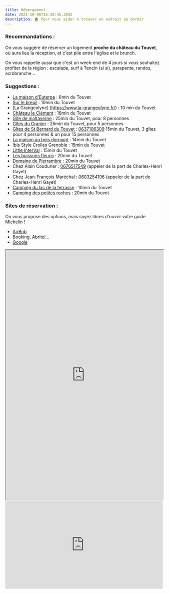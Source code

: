 ```yaml
---
title: Hébergement
date: 2021-10-06T15:30:45.284Z
description: 🏠 Pour vous aider à trouver un endroit où dormir
---
```

### Recommandations :

On vous suggère de réserver un logement **proche du château du Touvet**, où aura lieu la réception, et c'est pile entre l'église et le brunch.

On vous rappelle aussi que c'est un week-end de 4 jours si vous souhaitez profiter de la région : escalade, surf à Tencin (si si), parapente, randos, acrobranche...

### Suggestions :

* [La maison d'Euterpe](http://www.lamaisondeuterpe.com/) : 6min du Touvet
* [Sur le breuil](https://www.gites-de-france.com/fr/auvergne-rhone-alpes/isere/sur-le-breuil-38g181050) : 10min du Touvet
* [La Grangeolyne] (https://www.la-grangeolyne.fr/) : 10 min du Touvet
* [Château le Clément](https://chateauleclement.fr/) : 16min du Touvet
* [Gîte de maltaverne](https://www.gites-de-france-savoie.com/Hebergements/gite/gite-de-maltaverne-73G151117.html) : 25min du Touvet, pour 8 personnes
* [Gîtes du Granier](https://www.gites-de-france-savoie.com/Hebergements/gite/gite-du-granier-73G17105.html) : 25min du Touvet, pour 5 personnes
* [Gîtes de St Bernard du Touvet](http://www.saintbernarddutouvet.fr/) : <a href="tel:0637106309">0637106309</a> 15min du Touvet, 3 gîtes pour 4 personnes & un pour 15 personnes
* [La maison au bois dormant](https://www.gites.fr/gites_cosy-la-maison-au-bois-dormant_barraux_h1888634.htm) : 14min du Touvet
* Ibis Style Crolles Grenoble : 15min du Touvet
* [Little InterVal](https://www.little-interval.com/) : 15min du Touvet
* [Les buissons fleuris](https://chalets-chartreuse.com/) : 20min du Touvet
* [Domaine de Pierrambre](http://www.domainedepierrambre.com/acces_097.htm) : 20min du Touvet
* Chez Alain Coudurier : <a href="tel:0676517549">0676517549</a> (appeler de la part de Charles-Henri Gayet)
* Chez Jean-François Maréchal : <a href="tel:0603254196">0603254196</a>  (appeler de la part de Charles-Henri Gayet)
* [Camping du lac de la terrasse](https://campinglacdelaterrasse.com/) : 10min du Touvet
* [Camping des petites roches](https://www.camping-petites-roches.fr/tourisme/camping-municipal/) : 20min du Touvet

### Sites de réservation :

On vous propose des options, mais soyez libres d'ouvrir votre guide Michelin !

* [AirBnb](https://www.airbnb.com/s/Le-Touvet/homes?tab_id=home_tab&refinement_paths%5B%5D=%2Fhomes&flexible_trip_dates%5B%5D=november&flexible_trip_dates%5B%5D=october&flexible_trip_lengths%5B%5D=weekend_trip&date_picker_type=calendar&query=Le%20Touvet&place_id=ChIJ_94RuBJRikcREGW-5CqrCAQ&checkin=2022-07-15&checkout=2022-07-17&adults=1&source=structured_search_input_header&search_type=autocomplete_click)
* Booking, Abritel...
* [Google](https://www.google.com/search?q=hotel+touvet++15+juillet+&igu=1&ei=ncRdYa2RJeuTlwSYzZuIAQ&ved=0ahUKEwjt0_fKkLbzAhXryYUKHZjmBhEQ4dUDCA4&uact=5&oq=hotel+touvet++15+juillet+&gs_lcp=Cgdnd3Mtd2l6EAMyBQghEKABOgcIABBHELADSgQIQRgAUKsOWKsOYJYWaAFwAngAgAGwAYgBsAGSAQMwLjGYAQCgAQHIAQLAAQE&sclient=gws-wiz)

<iframe src="https://www.google.com/search?q=hotel+touvet++15+juillet+&igu=1&ei=ncRdYa2RJeuTlwSYzZuIAQ&ved=0ahUKEwjt0_fKkLbzAhXryYUKHZjmBhEQ4dUDCA4&uact=5&oq=hotel+touvet++15+juillet+&gs_lcp=Cgdnd3Mtd2l6EAMyBQghEKABOgcIABBHELADSgQIQRgAUKsOWKsOYJYWaAFwAngAgAGwAYgBsAGSAQMwLjGYAQCgAQHIAQLAAQE&sclient=gws-wiz" class="min-w-full" width="100%" height="800px"></iframe>

<div style="width:100%;height:0;padding-bottom:56%;position:relative;"><iframe src="https://giphy.com/embed/4hjFPpu5ZTTvG" width="100%" height="100%" style="position:absolute" frameBorder="0" class="giphy-embed" allowFullScreen></iframe></div><p><a href="https://giphy.com/gifs/IcGkqdUmYLFGE"></a></p>